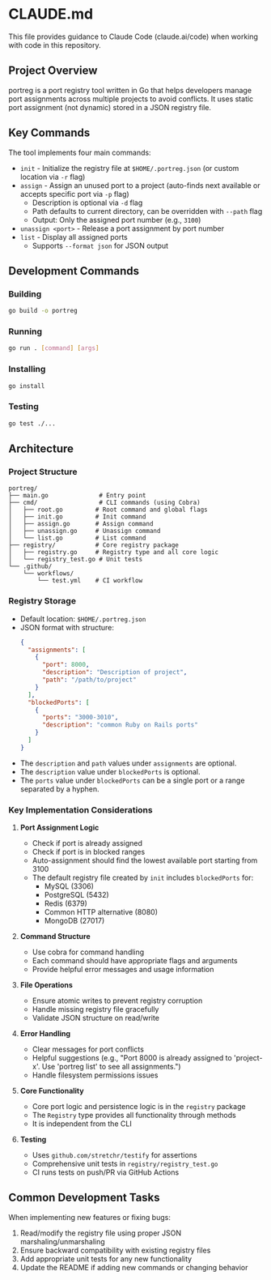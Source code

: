 # CLAUDE.md

This file provides guidance to Claude Code (claude.ai/code) when working with code in this repository.

## Project Overview

portreg is a port registry tool written in Go that helps developers manage port assignments across multiple projects to avoid conflicts. It uses static port assignment (not dynamic) stored in a JSON registry file.

## Key Commands

The tool implements four main commands:
- `init` - Initialize the registry file at `$HOME/.portreg.json` (or custom location via `-r` flag)
- `assign` - Assign an unused port to a project (auto-finds next available or accepts specific port via `-p` flag)
  - Description is optional via `-d` flag
  - Path defaults to current directory, can be overridden with `--path` flag
  - Output: Only the assigned port number (e.g., `3100`)
- `unassign <port>` - Release a port assignment by port number
- `list` - Display all assigned ports
  - Supports `--format json` for JSON output

## Development Commands

### Building
```bash
go build -o portreg
```

### Running
```bash
go run . [command] [args]
```

### Installing
```bash
go install
```

### Testing
```bash
go test ./...
```

## Architecture

### Project Structure
```
portreg/
├── main.go              # Entry point
├── cmd/                 # CLI commands (using Cobra)
│   ├── root.go         # Root command and global flags
│   ├── init.go         # Init command
│   ├── assign.go       # Assign command  
│   ├── unassign.go     # Unassign command
│   └── list.go         # List command
├── registry/           # Core registry package
│   ├── registry.go     # Registry type and all core logic
│   └── registry_test.go # Unit tests
└── .github/
    └── workflows/
        └── test.yml    # CI workflow

```

### Registry Storage
- Default location: `$HOME/.portreg.json`
- JSON format with structure:
  ```json
  {
    "assignments": [
      {
        "port": 8000,
        "description": "Description of project",
        "path": "/path/to/project"
      }
    ],
    "blockedPorts": [
      {
        "ports": "3000-3010",
        "description": "common Ruby on Rails ports"
      }
    ]
  }
  ```
- The `description` and `path` values under `assignments` are optional.
- The `description` value under `blockedPorts` is optional.
- The `ports` value under `blockedPorts` can be a single port or a range separated by a hyphen.

### Key Implementation Considerations

1. **Port Assignment Logic**
   - Check if port is already assigned
   - Check if port is in blocked ranges
   - Auto-assignment should find the lowest available port starting from 3100
   - The default registry file created by `init` includes `blockedPorts` for:
     - MySQL (3306)
     - PostgreSQL (5432)
     - Redis (6379)
     - Common HTTP alternative (8080)
     - MongoDB (27017)

2. **Command Structure**
   - Use cobra for command handling
   - Each command should have appropriate flags and arguments
   - Provide helpful error messages and usage information

3. **File Operations**
   - Ensure atomic writes to prevent registry corruption
   - Handle missing registry file gracefully
   - Validate JSON structure on read/write

4. **Error Handling**
   - Clear messages for port conflicts
   - Helpful suggestions (e.g., "Port 8000 is already assigned to 'project-x'. Use 'portreg list' to see all assignments.")
   - Handle filesystem permissions issues

5. **Core Functionality**
   - Core port logic and persistence logic is in the `registry` package
   - The `Registry` type provides all functionality through methods
   - It is independent from the CLI

6. **Testing**
   - Uses `github.com/stretchr/testify` for assertions
   - Comprehensive unit tests in `registry/registry_test.go`
   - CI runs tests on push/PR via GitHub Actions

## Common Development Tasks

When implementing new features or fixing bugs:
1. Read/modify the registry file using proper JSON marshaling/unmarshaling
2. Ensure backward compatibility with existing registry files
3. Add appropriate unit tests for any new functionality
4. Update the README if adding new commands or changing behavior
